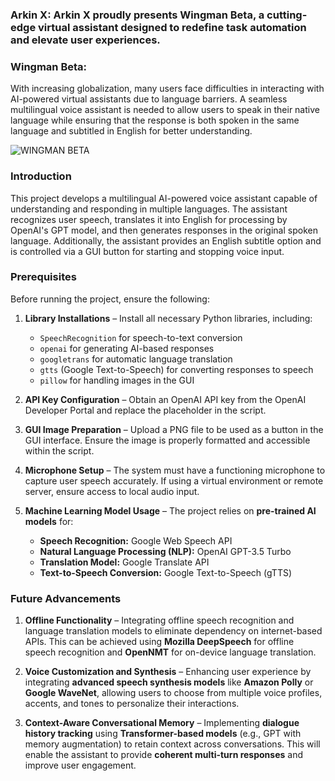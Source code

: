 ### Arkin X: Arkin X proudly presents  Wingman Beta, a cutting-edge virtual assistant designed to redefine task automation and elevate user experiences.  

### Wingman Beta:  

With increasing globalization, many users face difficulties in interacting with AI-powered virtual assistants due to language barriers. A seamless multilingual voice assistant is needed to allow users to speak in their native language while ensuring that the response is both spoken in the same language and subtitled in English for better understanding.


 ![WINGMAN BETA](https://github.com/user-attachments/assets/dfe6a235-1a9e-475d-bb99-d1bd90ef21b5)


### **Introduction**  
This project develops a multilingual AI-powered voice assistant capable of understanding and responding in multiple languages. The assistant recognizes user speech, translates it into English for processing by OpenAI's GPT model, and then generates responses in the original spoken language. Additionally, the assistant provides an English subtitle option and is controlled via a GUI button for starting and stopping voice input.

### **Prerequisites**  

Before running the project, ensure the following:  

1. **Library Installations** – Install all necessary Python libraries, including:  
   - `SpeechRecognition` for speech-to-text conversion  
   - `openai` for generating AI-based responses  
   - `googletrans` for automatic language translation  
   - `gtts` (Google Text-to-Speech) for converting responses to speech  
   - `pillow` for handling images in the GUI  

2. **API Key Configuration** – Obtain an OpenAI API key from the OpenAI Developer Portal and replace the placeholder in the script.  

3. **GUI Image Preparation** – Upload a PNG file to be used as a button in the GUI interface. Ensure the image is properly formatted and accessible within the script.  

4. **Microphone Setup** – The system must have a functioning microphone to capture user speech accurately. If using a virtual environment or remote server, ensure access to local audio input.  

5. **Machine Learning Model Usage** – The project relies on **pre-trained AI models** for:  
   - **Speech Recognition:** Google Web Speech API  
   - **Natural Language Processing (NLP):** OpenAI GPT-3.5 Turbo  
   - **Translation Model:** Google Translate API  
   - **Text-to-Speech Conversion:** Google Text-to-Speech (gTTS)  

### **Future Advancements**  

1. **Offline Functionality** – Integrating offline speech recognition and language translation models to eliminate dependency on internet-based APIs. This can be achieved using **Mozilla DeepSpeech** for offline speech recognition and **OpenNMT** for on-device language translation.  

2. **Voice Customization and Synthesis** – Enhancing user experience by integrating **advanced speech synthesis models** like **Amazon Polly** or **Google WaveNet**, allowing users to choose from multiple voice profiles, accents, and tones to personalize their interactions.  

3. **Context-Aware Conversational Memory** – Implementing **dialogue history tracking** using **Transformer-based models** (e.g., GPT with memory augmentation) to retain context across conversations. This will enable the assistant to provide **coherent multi-turn responses** and improve user engagement.  
